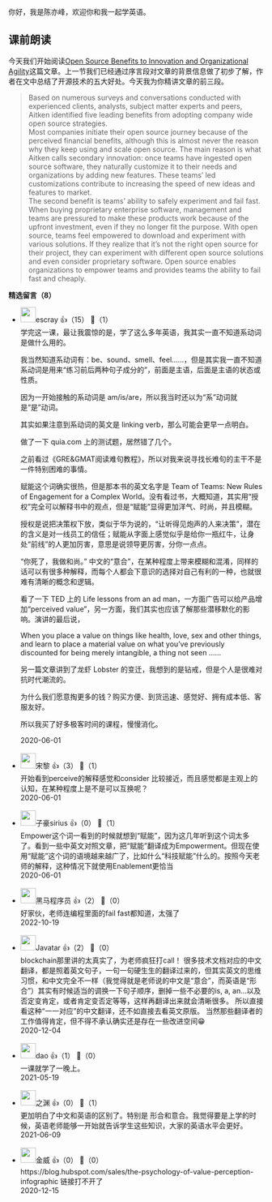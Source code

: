 你好，我是陈亦峰，欢迎你和我一起学英语。

## 课前朗读

今天我们开始阅读[Open Source Benefits to Innovation and Organizational Agility](https://www.infoq.com/news/2019/03/open-source-benefits/)这篇文章。上一节我们已经通过序言段对文章的背景信息做了初步了解，作者在文中总结了开源技术的五大好处。今天我为你精讲文章的前三段。

> Based on numerous surveys and conversations conducted with experienced clients, analysts, subject matter experts and peers, Aitken identified five leading benefits from adopting company wide open source strategies.  
> Most companies initiate their open source journey because of the perceived financial benefits, although this is almost never the reason why they keep using and scale open source. The main reason is what Aitken calls secondary innovation: once teams have ingested open source software, they naturally customize it to their needs and organizations by adding new features. These teams’ led customizations contribute to increasing the speed of new ideas and features to market.  
> The second benefit is teams’ ability to safely experiment and fail fast. When buying proprietary enterprise software, management and teams are pressured to make these products work because of the upfront investment, even if they no longer fit the purpose. With open source, teams feel empowered to download and experiment with various solutions. If they realize that it’s not the right open source for their project, they can experiment with different open source solutions and even consider proprietary software. Open source enables organizations to empower teams and provides teams the ability to fail fast and cheaply.
<div><strong>精选留言（8）</strong></div><ul>
<li><img src="https://static001.geekbang.org/account/avatar/00/0f/92/6d/becd841a.jpg" width="30px"><span>escray</span> 👍（15） 💬（1）<div>学完这一课，最让我震惊的是，学了这么多年英语，我其实一直不知道系动词是做什么用的。

我当然知道系动词有：be、sound、smell、feel……，但是其实我一直不知道系动词是用来“练习前后两种句子成分的”，前面是主语，后面是主语的状态或性质。

因为一开始接触的系动词是 am&#47;is&#47;are，所以我当时还以为“系”动词就是“是”动词。

其实如果注意到系动词的英文是 linking verb，那么可能会更早一点明白。

做了一下 quia.com 上的测试题，居然错了几个。

之前看过《GRE&amp;GMAT阅读难句教程》，所以对我来说寻找长难句的主干不是一件特别困难的事情。

赋能这个词确实很热，但是那本书的英文名字是 Team of Teams: New Rules of Engagement for a Complex World。没有看过书，大概知道，其实用“授权”完全可以解释书中的观点，但是“赋能”显得更加洋气、时尚，并且模糊。

授权是说把决策权下放，类似于华为说的，“让听得见炮声的人来决策”，潜在的含义是对一线员工的信任；赋能从字面上感觉似乎是给你一瓶红牛，让身处“前线”的人更加厉害，意思是说领导更厉害，分你一点点。

“你死了，我做和尚。” 中文的“意合”，在某种程度上带来模糊和混淆，同样的话可以有很多种解释，而每个人都会下意识的选择对自己有利的一种，也就很难有清晰的概念和逻辑。

看了一下 TED 上的 Life lessons from an ad man，一方面广告可以给产品增加“perceived value”，另一方面，我们其实也应该了解那些潜移默化的影响。演讲的最后说，

When you place a value on things like health, love, sex and other things, and learn to place a material value on what you’ve previously discounted for being merely intangible, a thing not seen ……

另一篇文章讲到了龙虾 Lobster 的变迁，我想到的是钻戒，但是个人是很难对抗时代潮流的。

为什么我们愿意掏更多的钱？购买方便、到货迅速、感觉好、拥有成本低、客服友好。

所以我买了好多极客时间的课程，慢慢消化。</div>2020-06-01</li><br/><li><img src="https://static001.geekbang.org/account/avatar/00/1d/73/4d/8ef8f06d.jpg" width="30px"><span>宋黎</span> 👍（3） 💬（1）<div>开始看到perceive的解释感觉和consider 比较接近，而且感觉都是主观上的认知，在某种程度上是不是可以互换呢？</div>2020-06-01</li><br/><li><img src="https://static001.geekbang.org/account/avatar/00/11/0b/5f/2cc4060c.jpg" width="30px"><span>子豪sirius</span> 👍（0） 💬（1）<div>Empower这个词一看到的时候就想到“赋能”，因为这几年听到这个词太多了。看到一些中英文对照文章，把“赋能”翻译成为Empowerment。但现在使用“赋能”这个词的语境越来越广了，比如什么“科技赋能”什么的。按照今天老师的解释，这种情况下就使用Enablement更恰当</div>2020-06-01</li><br/><li><img src="https://static001.geekbang.org/account/avatar/00/18/d2/f3/6e7484a6.jpg" width="30px"><span>黑马程序员</span> 👍（2） 💬（0）<div>好家伙，老师连编程里面的fail fast都知道，太强了</div>2022-10-19</li><br/><li><img src="https://static001.geekbang.org/account/avatar/00/1f/04/c8/3c7af100.jpg" width="30px"><span>Javatar</span> 👍（2） 💬（0）<div>blockchain那里讲的太真实了，为老师疯狂打call！
很多技术文档对应的中文翻译，都是照着英文句子，一句一句硬生生的翻译过来的，但其实英文的思维习惯，和中文完全不一样（我觉得就是老师说的中文是“意合”，而英语是“形合”）其实有时候适当的调换一下句子顺序，删掉一些不必要的is, a, an...以及否定变肯定，或者肯定变否定等等，这样再翻译出来就会清晰很多。
所以直接看这种“一一对应”的中文翻译，还不如直接去看英文原版。
当然那些翻译者的工作值得肯定，但不得不承认确实还是存在一些改进空间😁</div>2020-12-04</li><br/><li><img src="https://static001.geekbang.org/account/avatar/00/10/99/87/5066026c.jpg" width="30px"><span>dao</span> 👍（1） 💬（0）<div>一课就学了一晚上。</div>2021-05-19</li><br/><li><img src="https://static001.geekbang.org/account/avatar/00/1c/a0/f4/7e122a67.jpg" width="30px"><span>之渊</span> 👍（0） 💬（1）<div>更加明白了中文和英语的区别了。特别是 形合和意合。我觉得要是上学的时候，英语老师能够一开始就告诉学生这些知识，大家的英语水平会更好。</div>2021-06-09</li><br/><li><img src="https://static001.geekbang.org/account/avatar/00/23/6b/b6/b8e55581.jpg" width="30px"><span>金威</span> 👍（0） 💬（0）<div>https:&#47;&#47;blog.hubspot.com&#47;sales&#47;the-psychology-of-value-perception-infographic  链接打不开了 </div>2020-12-15</li><br/>
</ul>